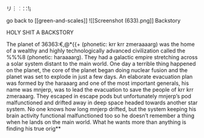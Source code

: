 リ⋮╎∷!¡

go back to [[green-and-scales]]
![[Screenshot (633).png]]
Backstory

HOLY SHIT A BACKSTORY

The planet of 36363:€,@*{{+ (phonetic: krr krr zmeraaaarg) was the home of a wealthy and highly technologically advanced civilization called the %%%8 (phonetic: haraaaarg). They had a galactic empire stretching across a solar system distant to the main world. One day a terrible thing happened on the planet, the core of the planet began doing nuclear fusion and the planet was set to explode in just a few days. An elaborate evacuation plan was formed by the haraaarg and one of the most important generals, his name was mnjerp, was to lead the evacuation to save the people of krr krr zmeraaarg. They escaped in escape pods but unfortunately mnjerp’s pod malfunctioned and drifted away in deep space headed towards another star system. No one knows how long mnjerp drifted, but the system keeping his brain activity functional malfunctioned too so he doesn’t remember a thing when he lands on the main world. What he wants more than anything is finding his true orig**